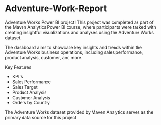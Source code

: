 # Adventure-Work-Report
Adventure Works Power BI project! This project was completed as part of the Maven Analytics Power BI course, where participants were tasked with creating insightful visualizations and analyses using the Adventure Works dataset.

The dashboard aims to showcase key insights and trends within the Adventure Works business operations, including sales performance, product analysis, customer, and more.

Key Features 
- KPI's 
- Sales Performance
- Sales Target
- Product Analysis
- Customer Analysis
- Orders by Country

The Adventure Works dataset provided by Maven Analytics serves as the primary data source for this project


